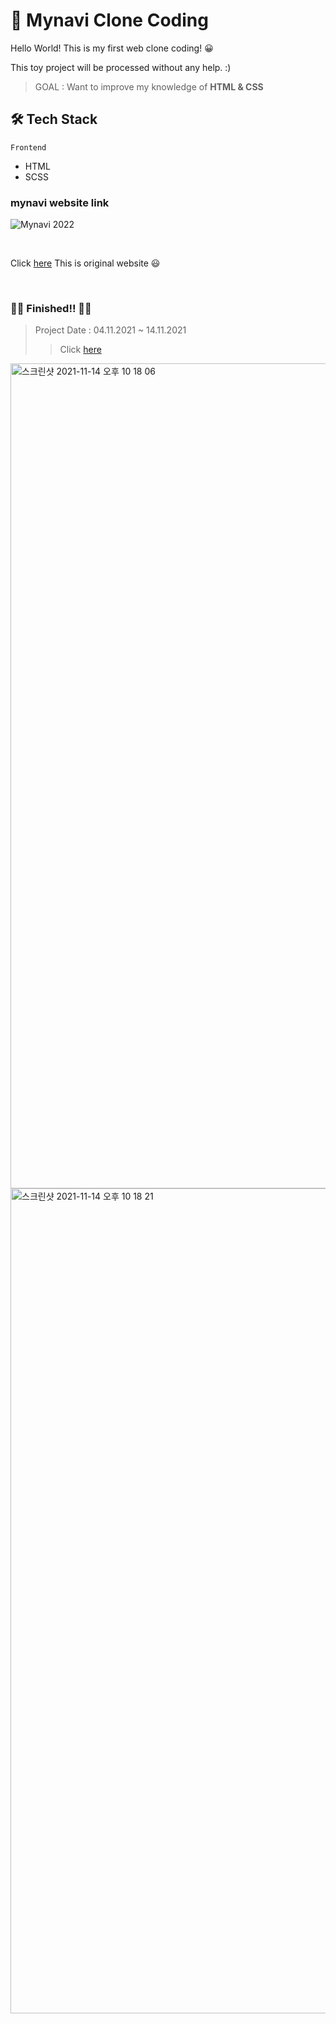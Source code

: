 <!-- @format -->

# 🙌 Mynavi Clone Coding

Hello World! This is my first web clone coding! 😀

This toy project will be processed without any help. :)

> GOAL : Want to improve my knowledge of **HTML & CSS**

## 🛠 Tech Stack

`Frontend`

- HTML
- SCSS

### mynavi website link

![Mynavi 2022](https://job.mynavi.jp/conts/2022/ogimage.png)

<br>

Click [here](https://job.mynavi.jp/2022/)
This is original website 😃

<br>

### 🎉🎉 Finished!!  🎉🎉
>Project Date : 04.11.2021 ~ 14.11.2021 
>>Click [here](https://github.com/topgun0415/mynavi-clone/blob/main/mynavi.html)  

<img width="1320" alt="스크린샷 2021-11-14 오후 10 18 06" src="https://user-images.githubusercontent.com/82861521/141683263-18f63b5f-cea7-4d54-ad6b-edf01b4ae3f7.png">
<img width="1320" alt="스크린샷 2021-11-14 오후 10 18 21" src="https://user-images.githubusercontent.com/82861521/141683267-3014997d-f32e-4c00-9233-2b1af5c92f7f.png">
